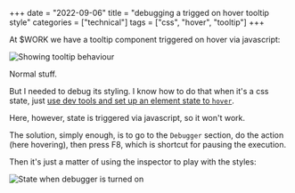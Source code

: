 +++
date = "2022-09-06"
title = "debugging a trigged on hover tooltip style"
categories = ["technical"]
tags = ["css", "hover", "tooltip"]
+++

At $WORK we have a tooltip component triggered on hover via javascript:

![Showing tooltip behaviour](./tooltip.gif)

Normal stuff.

But I needed to debug its styling. I know how to do that when it's a css state, just [use dev tools and set up an element state to `hover`](https://www.smashingmagazine.com/2021/02/useful-chrome-firefox-devtools-tips-shortcuts/#switching-between-dock-states-chrome-edge-firefox).

Here, however, state is triggered via javascript, so it won't work.

The solution, simply enough, is to go to the `Debugger` section, do the action (here hovering), then press F8, which is shortcut for pausing the execution.

Then it's just a matter of using the inspector to play with the styles:

![State when debugger is turned on](./debugger.png)
